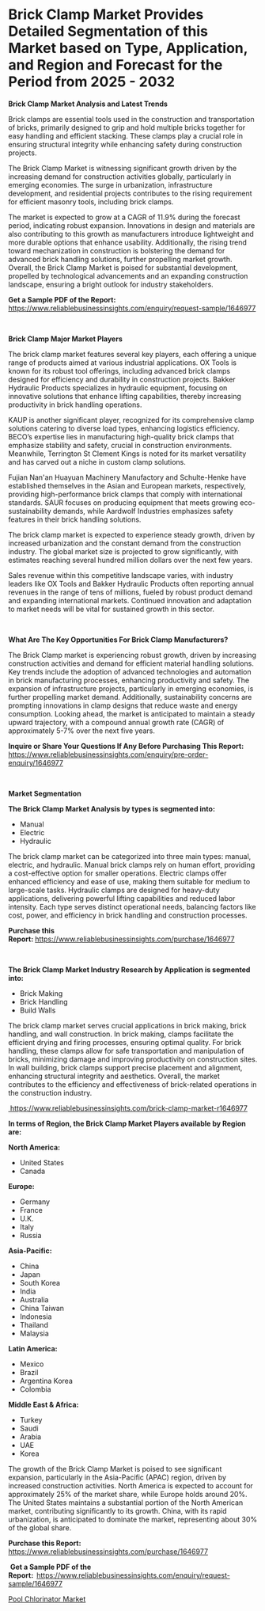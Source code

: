 <p><h1>Brick Clamp Market Provides Detailed Segmentation of this Market based on Type, Application, and Region and Forecast for the Period from 2025 - 2032</h1></p><p><strong>Brick Clamp Market Analysis and Latest Trends</strong></p>
<p><p>Brick clamps are essential tools used in the construction and transportation of bricks, primarily designed to grip and hold multiple bricks together for easy handling and efficient stacking. These clamps play a crucial role in ensuring structural integrity while enhancing safety during construction projects. </p><p>The Brick Clamp Market is witnessing significant growth driven by the increasing demand for construction activities globally, particularly in emerging economies. The surge in urbanization, infrastructure development, and residential projects contributes to the rising requirement for efficient masonry tools, including brick clamps. </p><p>The market is expected to grow at a CAGR of 11.9% during the forecast period, indicating robust expansion. Innovations in design and materials are also contributing to this growth as manufacturers introduce lightweight and more durable options that enhance usability. Additionally, the rising trend toward mechanization in construction is bolstering the demand for advanced brick handling solutions, further propelling market growth. Overall, the Brick Clamp Market is poised for substantial development, propelled by technological advancements and an expanding construction landscape, ensuring a bright outlook for industry stakeholders.</p></p>
<p><strong>Get a Sample PDF of the Report:&nbsp;</strong> <a href="https://www.reliablebusinessinsights.com/enquiry/request-sample/1646977?utm_campaign=2734&utm_medium=2&utm_source=Github&utm_content=ia&utm_term=23022025&utm_id=brick-clamp">https://www.reliablebusinessinsights.com/enquiry/request-sample/1646977</a></p>
<p>&nbsp;</p>
<p><strong>Brick Clamp Major Market Players</strong></p>
<p><p>The brick clamp market features several key players, each offering a unique range of products aimed at various industrial applications. OX Tools is known for its robust tool offerings, including advanced brick clamps designed for efficiency and durability in construction projects. Bakker Hydraulic Products specializes in hydraulic equipment, focusing on innovative solutions that enhance lifting capabilities, thereby increasing productivity in brick handling operations.</p><p>KAUP is another significant player, recognized for its comprehensive clamp solutions catering to diverse load types, enhancing logistics efficiency. BECO’s expertise lies in manufacturing high-quality brick clamps that emphasize stability and safety, crucial in construction environments. Meanwhile, Terrington St Clement Kings is noted for its market versatility and has carved out a niche in custom clamp solutions.</p><p>Fujian Nan'an Huayuan Machinery Manufactory and Schulte-Henke have established themselves in the Asian and European markets, respectively, providing high-performance brick clamps that comply with international standards. SAUR focuses on producing equipment that meets growing eco-sustainability demands, while Aardwolf Industries emphasizes safety features in their brick handling solutions.</p><p>The brick clamp market is expected to experience steady growth, driven by increased urbanization and the constant demand from the construction industry. The global market size is projected to grow significantly, with estimates reaching several hundred million dollars over the next few years.</p><p>Sales revenue within this competitive landscape varies, with industry leaders like OX Tools and Bakker Hydraulic Products often reporting annual revenues in the range of tens of millions, fueled by robust product demand and expanding international markets. Continued innovation and adaptation to market needs will be vital for sustained growth in this sector.</p></p>
<p>&nbsp;</p>
<p><strong>What Are The Key Opportunities For Brick Clamp Manufacturers?</strong></p>
<p><p>The Brick Clamp market is experiencing robust growth, driven by increasing construction activities and demand for efficient material handling solutions. Key trends include the adoption of advanced technologies and automation in brick manufacturing processes, enhancing productivity and safety. The expansion of infrastructure projects, particularly in emerging economies, is further propelling market demand. Additionally, sustainability concerns are prompting innovations in clamp designs that reduce waste and energy consumption. Looking ahead, the market is anticipated to maintain a steady upward trajectory, with a compound annual growth rate (CAGR) of approximately 5-7% over the next five years.</p></p>
<p><strong>Inquire or Share Your Questions If Any Before Purchasing This Report:</strong> <a href="https://www.reliablebusinessinsights.com/enquiry/pre-order-enquiry/1646977?utm_campaign=2734&utm_medium=2&utm_source=Github&utm_content=ia&utm_term=23022025&utm_id=brick-clamp">https://www.reliablebusinessinsights.com/enquiry/pre-order-enquiry/1646977</a></p>
<p>&nbsp;</p>
<p><strong>Market Segmentation</strong></p>
<p><strong>The Brick Clamp Market Analysis by types is segmented into:</strong></p>
<p><ul><li>Manual</li><li>Electric</li><li>Hydraulic</li></ul></p>
<p><p>The brick clamp market can be categorized into three main types: manual, electric, and hydraulic. Manual brick clamps rely on human effort, providing a cost-effective option for smaller operations. Electric clamps offer enhanced efficiency and ease of use, making them suitable for medium to large-scale tasks. Hydraulic clamps are designed for heavy-duty applications, delivering powerful lifting capabilities and reduced labor intensity. Each type serves distinct operational needs, balancing factors like cost, power, and efficiency in brick handling and construction processes.</p></p>
<p><strong>Purchase this Report:&nbsp;</strong><a href="https://www.reliablebusinessinsights.com/purchase/1646977?utm_campaign=2734&utm_medium=2&utm_source=Github&utm_content=ia&utm_term=23022025&utm_id=brick-clamp">https://www.reliablebusinessinsights.com/purchase/1646977</a></p>
<p>&nbsp;</p>
<p><strong>The Brick Clamp Market Industry Research by Application is segmented into:</strong></p>
<p><ul><li>Brick Making</li><li>Brick Handling</li><li>Build Walls</li></ul></p>
<p><p>The brick clamp market serves crucial applications in brick making, brick handling, and wall construction. In brick making, clamps facilitate the efficient drying and firing processes, ensuring optimal quality. For brick handling, these clamps allow for safe transportation and manipulation of bricks, minimizing damage and improving productivity on construction sites. In wall building, brick clamps support precise placement and alignment, enhancing structural integrity and aesthetics. Overall, the market contributes to the efficiency and effectiveness of brick-related operations in the construction industry.</p></p>
<p><a href="https://www.reliablebusinessinsights.com/brick-clamp-market-r1646977?utm_campaign=2734&utm_medium=2&utm_source=Github&utm_content=ia&utm_term=23022025&utm_id=brick-clamp">&nbsp;https://www.reliablebusinessinsights.com/brick-clamp-market-r1646977</a></p>
<p><strong>In terms of Region, the Brick Clamp Market Players available by Region are:</strong></p>
<p>
    <p> <strong> North America: </strong>
        <ul>
            <li>United States</li>
            <li>Canada</li>
        </ul>
        </p> 
    <p> <strong> Europe: </strong>
        <ul>
            <li>Germany</li>
            <li>France</li>
            <li>U.K.</li>
            <li>Italy</li>
            <li>Russia</li>
        </ul>
        </p> 
    <p> <strong> Asia-Pacific: </strong>
        <ul>
            <li>China</li>
            <li>Japan</li>
            <li>South Korea</li>
            <li>India</li>
            <li>Australia</li>
            <li>China Taiwan</li>
            <li>Indonesia</li>
            <li>Thailand</li>
            <li>Malaysia</li>
        </ul>
        </p> 
    <p> <strong> Latin America: </strong>
        <ul>
            <li>Mexico</li>
            <li>Brazil</li>
            <li>Argentina Korea</li>
            <li>Colombia</li>
        </ul>
        </p> 
    <p> <strong> Middle East & Africa: </strong>
        <ul>
            <li>Turkey</li>
            <li>Saudi</li>
            <li>Arabia</li>
            <li>UAE</li>
            <li>Korea</li>
        </ul>
    </p>
    </p>
<p><p>The growth of the Brick Clamp Market is poised to see significant expansion, particularly in the Asia-Pacific (APAC) region, driven by increased construction activities. North America is expected to account for approximately 25% of the market share, while Europe holds around 20%. The United States maintains a substantial portion of the North American market, contributing significantly to its growth. China, with its rapid urbanization, is anticipated to dominate the market, representing about 30% of the global share.</p></p>
<p><strong>Purchase this Report: </strong><a href="https://www.reliablebusinessinsights.com/purchase/1646977?utm_campaign=2734&utm_medium=2&utm_source=Github&utm_content=ia&utm_term=23022025&utm_id=brick-clamp">https://www.reliablebusinessinsights.com/purchase/1646977</a></p>
<p>&nbsp;<strong>Get a Sample PDF of the Report:&nbsp;&nbsp;</strong><a href="https://www.reliablebusinessinsights.com/enquiry/request-sample/1646977?utm_campaign=2734&utm_medium=2&utm_source=Github&utm_content=ia&utm_term=23022025&utm_id=brick-clamp">https://www.reliablebusinessinsights.com/enquiry/request-sample/1646977</a></p>
<p><strong></strong></p>
<p><p><a href="https://github.com/alasmyayock/Market-Research-Report-List-1/blob/main/pool-chlorinator-market.md?utm_campaign=2734&utm_medium=2&utm_source=Github&utm_content=ia&utm_term=23022025&utm_id=brick-clamp">Pool Chlorinator Market</a></p></p>